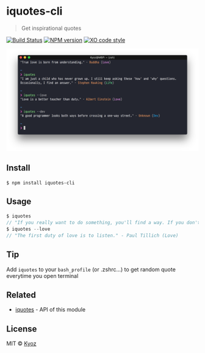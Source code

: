 # iquotes-cli 

> Get inspirational quotes

[![Build Status](https://travis-ci.org/banminkyoz/iquotes-cli.svg?branch=master)](https://travis-ci.org/banminkyoz/iquotes-cli) [![NPM version](https://badge.fury.io/js/iquotes-cli.svg)](http://badge.fury.io/js/iquotes-cli) [![XO code style](https://img.shields.io/badge/code_style-XO-5ed9c7.svg)](https://github.com/xojs/xo)

<p align="center">
  <img src="banner.png" width="800">
</p>

## Install

```
$ npm install iquotes-cli
```

## Usage

```js
$ iquotes
// "If you really want to do something, you'll find a way. If you don't, you'll find an excuse." - Jim Rohn (Life)
$ iquotes --love
// "The first duty of love is to listen." - Paul Tillich (Love)
```

## Tip

Add `iquotes` to your `bash_profile` (or .zshrc...) to get random quote everytime you open terminal

## Related

- [iquotes](https://github.com/banminkyoz/iquotes) - API of this module

## License

MIT © [Kyoz](mailto:banminkyoz@gmail.com)